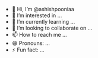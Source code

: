 - 👋 Hi, I’m @ashishpooniaa
- 👀 I’m interested in ...
- 🌱 I’m currently learning ...
- 💞️ I’m looking to collaborate on ...
- 📫 How to reach me ...
- 😄 Pronouns: ...
- ⚡ Fun fact: ...

<!---
ashishpooniaa/ashishpooniaa is a ✨ special ✨ repository because its `README.md` (this file) appears on your GitHub profile.
You can click the Preview link to take a look at your changes.
--->

